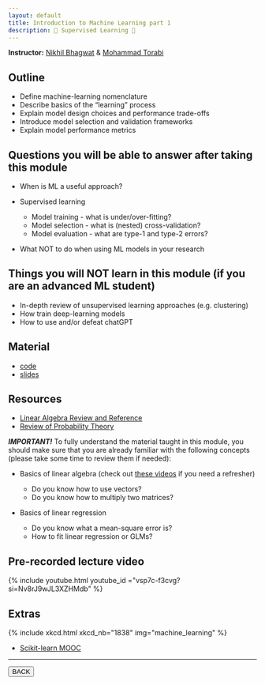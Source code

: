```yaml
---
layout: default
title: Introduction to Machine Learning part 1
description: 🤖 Supervised Learning 📖
---
```


**Instructor:** [Nikhil Bhagwat](https://nikhil153.github.io/) & [Mohammad Torabi](https://github.com/mtorabi59)

## Outline

-   Define machine-learning nomenclature
-   Describe basics of the “learning” process
-   Explain model design choices and performance trade-offs
-   Introduce model selection and validation frameworks
-   Explain model performance metrics

## Questions you will be able to answer after taking this module

-   When is ML a useful approach?

-   Supervised learning

    -   Model training - what is under/over-fitting?
    -   Model selection - what is (nested) cross-validation?
    -   Model evaluation - what are type-1 and type-2 errors?

-   What NOT to do when using ML models in your research

## Things you will NOT learn in this module (if you are an advanced ML student)

-   In-depth review of unsupervised learning approaches (e.g. clustering)
-   How train deep-learning models
-   How to use and/or defeat chatGPT

## Material

-   [code](https://github.com/neurodatascience/QLS-course-materials/tree/main/Lectures/2024/08_machine_learning_1)
-   [slides](https://github.com/neurodatascience/QLS-course-materials/tree/main/Lectures/2024/08_machine_learning_1/lecture)

## Resources

-   [Linear Algebra Review and Reference](https://www.cs.mcgill.ca/~dprecup/courses/ML/Materials/linalg-review.pdf)
-   [Review of Probability Theory](https://www.cs.mcgill.ca/~dprecup/courses/ML/Materials/prob-review.pdf)

**_IMPORTANT!_**
To fully understand the material taught in this module,
you should make sure that you are already familiar with the following concepts
(please take some time to review them if needed):

-   Basics of linear algebra (check out [these videos](https://youtu.be/fNk_zzaMoSs) if you need a refresher)
    -   Do you know how to use vectors?
    -   Do you know how to multiply two matrices?

-   Basics of linear regression
    -   Do you know what a mean-square error is?
    -   How to fit linear regression or GLMs?

## Pre-recorded lecture video

{% include youtube.html youtube_id ="vsp7c-f3cvg?si=Nv8rJ9wJL3XZHMdb" %}

## Extras

{% include xkcd.html xkcd_nb="1838" img="machine_learning" %}

-   [Scikit-learn MOOC](https://inria.github.io/scikit-learn-mooc/ )

---

<a href="{{ site.url }}/lectures-materials/latest.html"><button>BACK</button></a>
